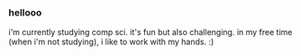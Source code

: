 ### hellooo
i'm currently studying comp sci. it's fun but also challenging. in my free time (when i'm not studying), i like to work with my hands. :) 

